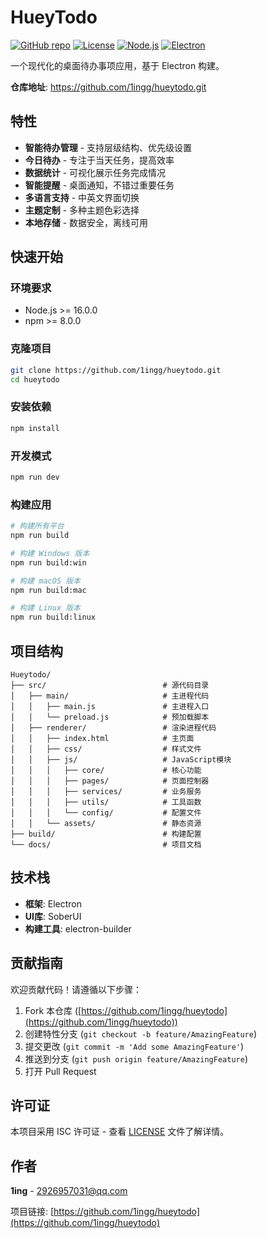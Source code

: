 # HueyTodo

[![GitHub repo](https://img.shields.io/badge/GitHub-hueytodo-blue?logo=github)](https://github.com/1ingg/hueytodo)
[![License](https://img.shields.io/badge/License-ISC-green.svg)](LICENSE)
[![Node.js](https://img.shields.io/badge/Node.js-%3E%3D16.0.0-brightgreen.svg)](https://nodejs.org/)
[![Electron](https://img.shields.io/badge/Electron-Desktop%20App-9feaf9.svg)](https://www.electronjs.org/)

一个现代化的桌面待办事项应用，基于 Electron 构建。

**仓库地址**: https://github.com/1ingg/hueytodo.git

## 特性

- **智能待办管理** - 支持层级结构、优先级设置
- **今日待办** - 专注于当天任务，提高效率
- **数据统计** - 可视化展示任务完成情况
- **智能提醒** - 桌面通知，不错过重要任务
- **多语言支持** - 中英文界面切换
- **主题定制** - 多种主题色彩选择
- **本地存储** - 数据安全，离线可用

## 快速开始

### 环境要求

- Node.js >= 16.0.0
- npm >= 8.0.0

### 克隆项目

```bash
git clone https://github.com/1ingg/hueytodo.git
cd hueytodo
```

### 安装依赖

```bash
npm install
```

### 开发模式

```bash
npm run dev
```

### 构建应用

```bash
# 构建所有平台
npm run build

# 构建 Windows 版本
npm run build:win

# 构建 macOS 版本
npm run build:mac

# 构建 Linux 版本
npm run build:linux
```

## 项目结构

```
Hueytodo/
├── src/                          # 源代码目录
│   ├── main/                     # 主进程代码
│   │   ├── main.js               # 主进程入口
│   │   └── preload.js            # 预加载脚本
│   ├── renderer/                 # 渲染进程代码
│   │   ├── index.html            # 主页面
│   │   ├── css/                  # 样式文件
│   │   ├── js/                   # JavaScript模块
│   │   │   ├── core/             # 核心功能
│   │   │   ├── pages/            # 页面控制器
│   │   │   ├── services/         # 业务服务
│   │   │   ├── utils/            # 工具函数
│   │   │   └── config/           # 配置文件
│   │   └── assets/               # 静态资源
├── build/                        # 构建配置
└── docs/                         # 项目文档
```

## 技术栈

- **框架**: Electron
- **UI库**: SoberUI
- **构建工具**: electron-builder

## 贡献指南

欢迎贡献代码！请遵循以下步骤：

1. Fork 本仓库 ([https://github.com/1ingg/hueytodo](https://github.com/1ingg/hueytodo))
2. 创建特性分支 (`git checkout -b feature/AmazingFeature`)
3. 提交更改 (`git commit -m 'Add some AmazingFeature'`)
4. 推送到分支 (`git push origin feature/AmazingFeature`)
5. 打开 Pull Request

## 许可证

本项目采用 ISC 许可证 - 查看 [LICENSE](LICENSE) 文件了解详情。

## 作者

**1ing** - [2926957031@qq.com](mailto:2926957031@qq.com)

项目链接: [https://github.com/1ingg/hueytodo](https://github.com/1ingg/hueytodo)
